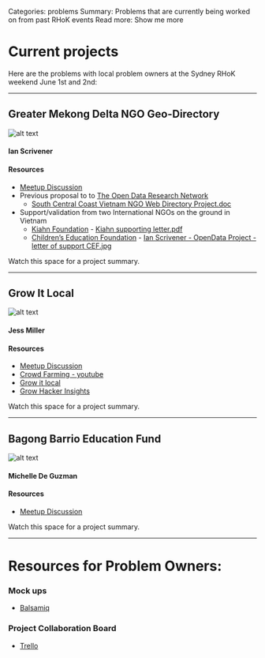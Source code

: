 Categories: problems
Summary: Problems that are currently being worked on from past RHoK events
Read more: Show me more

# Current projects
Here are the problems with local problem owners at the Sydney RHoK weekend June 1st and 2nd:

------
## Greater Mekong Delta NGO Geo-Directory
![alt text](/images/Greater-Mekong-Delta-NGO-Geo-Directory.png "Greater Mekong Delta NGO Geo-Directory Logo")
#### Ian Scrivener
#### Resources
- [Meetup Discussion](http://www.meetup.com/rhok-sydney/messages/boards/thread/34749802#102080122)
- Previous proposal to to [The Open Data Research Network](http://opendataresearch.org/)
  - [South Central Coast Vietnam NGO Web Directory Project.doc](https://www.dropbox.com/sh/pazwnojnbzy0j22/d3mJ2-xuTR/South%20Central%20Coast%20Vietnam%20NGO%20Web%20Directory%20Project%20-%20%28RHOK%29.doc) 
- Support/validation from two International NGOs on the ground in Vietnam
  - [Kiahn Foundation](http://www.kianh.org.uk/) - [Kiahn supporting letter.pdf](https://www.dropbox.com/s/44694pitenfunl3/Kiahn%20supporting%20letter.pdf)
  - [Children’s Education Foundation](http://childrenseducationfoundation.org.au/) - [Ian Scrivener - OpenData Project - letter of support CEF.jpg](https://www.dropbox.com/s/ro0vn46hl534xwc/Ian%20Scrivener%20-%20OpenData%20Project%20-%20letter%20of%20support%20CEF.jpg)

Watch this space for a project summary.

------
## Grow It Local
![alt text](http://www.growitlocal.com.au/images/logo.png "Grow it Local Logo")
#### Jess Miller
#### Resources
- [Meetup Discussion](http://www.meetup.com/rhok-sydney/messages/boards/thread/34749892#102080312)
- [Crowd Farming - youtube](https://www.youtube.com/watch?v=V9DVKJua_Z8)
- [Grow it local](http://www.growitlocal.com.au/)
- [Grow Hacker Insights](/pdfs/Grow_Hackers_Insights.pdf)

Watch this space for a project summary.

------
## Bagong Barrio Education Fund
![alt text](http://www.bbef.org.au/images/homeheaderimage.gif "BBEF logo")
#### Michelle De Guzman
#### Resources
- [Meetup Discussion](http://www.meetup.com/rhok-sydney/messages/boards/thread/34749912#102080402)

Watch this space for a project summary.

------
# Resources for Problem Owners:
### Mock ups
- [Balsamiq](http://www.balsamiq.com/)

### Project Collaboration Board
- [Trello](https://trello.com)






